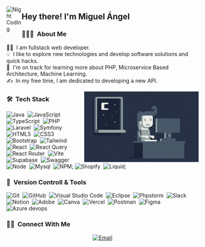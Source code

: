 <img alt="Night Coding" src="./assets/Hand%20Wave.gif" width='40' align="left"/><h2 align="left">Hey there! I'm Miguel Ángel</h2>

<!-- ## 👋 &nbsp;Hey there! I'm Miguel Ángel -->

### 👨🏻‍💻 &nbsp;About Me

👨‍💻 &nbsp;I am fullstack web developer.\
💡 &nbsp;I like to explore new technologies and develop software solutions and quick hacks.\
🌱 &nbsp;I'm on track for learning more about PHP, Microservice Based Architecture, Machine Learning.\
✍️ &nbsp;In my free time, I am dedicated to developing a new API.


<img alt="Night Coding" src="https://raw.githubusercontent.com/AVS1508/AVS1508/master/assets/Night-Coding.gif" align="right"/>

### 🛠 &nbsp;Tech Stack

![Java](https://img.shields.io/badge/java-%23ED8B00.svg?style=for-the-badge&logo=java&logoColor=white)&nbsp;
![JavaScript](https://img.shields.io/badge/javascript-%23323330.svg?style=for-the-badge&logo=javascript&logoColor=%23F7DF1E)&nbsp;
![TypeScript](https://img.shields.io/badge/typescript-%23007ACC.svg?style=for-the-badge&logo=typescript&logoColor=white)&nbsp;
![PHP](https://img.shields.io/badge/Php-777bb3?style=for-the-badge&logo=php&logoColor=white)&nbsp;
![Laravel](https://img.shields.io/badge/Laravel-fd4f3c?style=for-the-badge&logo=laravel&logoColor=white)&nbsp;
![Symfony](https://img.shields.io/badge/Symfony-000000?style=for-the-badge&logo=symfony&logoColor=white)&nbsp;
![HTML5](https://img.shields.io/badge/html5-%23E34F26.svg?style=for-the-badge&logo=html5&logoColor=white)&nbsp;
![CSS3](https://img.shields.io/badge/css3-%231572B6.svg?style=for-the-badge&logo=css3&logoColor=white)&nbsp;
![Bootstrap](https://img.shields.io/badge/bootstrap-%23563D7C.svg?style=for-the-badge&logo=bootstrap&logoColor=white)&nbsp;
![Tailwind](https://img.shields.io/badge/Tailwind-09b6d3?style=for-the-badge&logo=tailwind.css&logoColor=white)&nbsp;
![React](https://img.shields.io/badge/react-%2320232a.svg?style=for-the-badge&logo=react&logoColor=%2361DAFB)&nbsp; 
![React Query](https://img.shields.io/badge/-React%20Query-FF4154?style=for-the-badge&logo=react%20query&logoColor=white)&nbsp; 
![React Router](https://img.shields.io/badge/React_Router-CA4245?style=for-the-badge&logo=react-router&logoColor=white)&nbsp;
![Vite](https://img.shields.io/badge/vite-%23646CFF.svg?style=for-the-badge&logo=vite&logoColor=white)&nbsp;
![Supabase](https://img.shields.io/badge/Supabase-3ECF8E?style=for-the-badge&logo=supabase&logoColor=white)&nbsp;
![Swagger](https://img.shields.io/badge/-Swagger-%23Clojure?style=for-the-badge&logo=swagger&logoColor=white)&nbsp;
![Node](https://img.shields.io/badge/Node-529f41?style=for-the-badge&logo=node.js&logoColor=white)&nbsp;
![Mysql](https://img.shields.io/badge/Mysql-015f8b?style=for-the-badge&logo=mysql&logoColor=white)&nbsp;
![NPM](https://img.shields.io/badge/NPM-%23CB3837.svg?style=for-the-badge&logo=npm&logoColor=white);
![Shopify](https://img.shields.io/badge/Shopify-529f41?style=for-the-badge&logo=shopify&logoColor=white)&nbsp;
![Liquid](https://img.shields.io/badge/Liquid-00BFFF?style=for-the-badge&logo=liquid&logoColor=white);


### 🧰 &nbsp;Version Controll & Tools 

![Git](https://img.shields.io/badge/git-%23F05033.svg?style=for-the-badge&logo=git&logoColor=white)&nbsp;
![GitHub](https://img.shields.io/badge/github-%23121011.svg?style=for-the-badge&logo=github&logoColor=white)&nbsp;
![Visual Studio Code](https://img.shields.io/badge/Visual%20Studio%20Code-0078d7.svg?style=for-the-badge&logo=visual-studio-code&logoColor=white)&nbsp;
![Eclipse](https://img.shields.io/badge/Eclipse-FE7A16.svg?style=for-the-badge&logo=Eclipse&logoColor=white)&nbsp;
![Phpstorm](https://img.shields.io/badge/Phpstorm-8d58f6?style=for-the-badge&logo=phpstorm&logoColor=white)&nbsp;
![Slack](https://img.shields.io/badge/Slack-4A154B?style=for-the-badge&logo=slack&logoColor=white)&nbsp;
![Notion](https://img.shields.io/badge/Notion-%23000000.svg?style=for-the-badge&logo=notion&logoColor=white)&nbsp;
![Adobe](https://img.shields.io/badge/adobe-%23FF0000.svg?style=for-the-badge&logo=adobe&logoColor=white)&nbsp;
![Canva](https://img.shields.io/badge/Canva-%2300C4CC.svg?style=for-the-badge&logo=Canva&logoColor=white)&nbsp;
![Vercel](https://img.shields.io/badge/vercel-%23000000.svg?style=for-the-badge&logo=vercel&logoColor=white)&nbsp;
![Postman](https://img.shields.io/badge/Postman-FF6C37?style=for-the-badge&logo=postman&logoColor=white)&nbsp;
![Figma](https://img.shields.io/badge/figma-%23F24E1E.svg?style=for-the-badge&logo=figma&logoColor=white)&nbsp;
![Azure devops](https://img.shields.io/badge/Azure%20DevOps-00AEEF?style=for-the-badge&logo=azure-devops&logoColor=white)&nbsp;

<h3> 🤝🏻 &nbsp;Connect With Me </h3>

<p align="center">
<a href="mailto:miguelangelmartinezsolerjobs@gmail.com"><img alt="Email" src="https://img.shields.io/badge/Email-miguelangelmartinezsolerjobs%40gmail.com-blue?style=flat-square&logo=gmail"></a>
</p>
